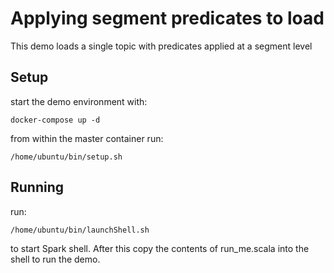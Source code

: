 # Applying segment predicates to load

This demo loads a single topic with predicates applied at a segment level

## Setup

start the demo environment with:

```
docker-compose up -d
```

from within the master container run:
 
 ```
/home/ubuntu/bin/setup.sh

```

## Running

run:

```
/home/ubuntu/bin/launchShell.sh
```

to start Spark shell. After this copy the contents of run_me.scala into the shell to run the demo.
